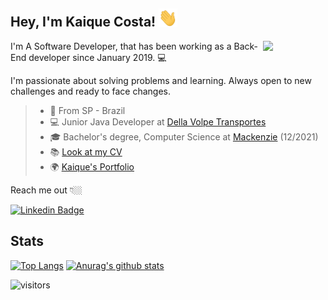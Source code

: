 

<!--
**KaiqueJuvencio/KaiqueJuvencio** is a ✨ _special_ ✨ repository because its `README.md` (this file) appears on your GitHub profile.

Here are some ideas to get you started:

- 🔭 I’m currently working on ...
- 🌱 I’m currently learning ...
- 👯 I’m looking to collaborate on ...
- 🤔 I’m looking for help with ...
- 💬 Ask me about ...
- 📫 How to reach me: ...
- 😄 Pronouns: ...
- ⚡ Fun fact: ...
-->

<h2> Hey, I'm Kaique Costa! <img src="https://raw.githubusercontent.com/ABSphreak/ABSphreak/master/gifs/Hi.gif" width="30px"> </h2>
<img align='right' src='https://user-images.githubusercontent.com/5713670/87202985-820dcb80-c2b6-11ea-9f56-7ec461c497c3.gif' width='100"'>

<!-- ![](cubo.gif) -->

I'm A Software Developer, that has been working as a Back-End developer since January 2019.  💻

I'm passionate about solving problems and learning. Always open to new challenges and ready to face changes.

> - 📍 From SP - Brazil
> - 💻 Junior Java Developer at [Della Volpe Transportes](https://dellavolpe.com.br/)
> - :mortar_board: Bachelor's degree, Computer Science at [Mackenzie](https://www.mackenzie.br/) (12/2021)
> - :books: [Look at my CV](http://kaiquecosta.com/cv/KaiqueCV.pdf)
> - 🌍 [Kaique's Portfolio](http://www.kaiquecosta.com)


Reach me out 👇🏼

[![Linkedin Badge](https://img.shields.io/badge/-LinkedIn-blue?style=flat-square&logo=Linkedin&logoColor=white&link=https://www.linkedin.com/in/kaiquejuvencio/)](https://www.linkedin.com/in/kaiquejuvencio/)

<h2>Stats</h2>

[![Top Langs](https://github-readme-stats.vercel.app/api/top-langs/?username=KaiqueJuvencio&exclude_repo=portfolio-tcb,KaiqueJuvencio.github.io&show_icons=true&hide=html,teX&theme=dracula)](https://github.com/anuraghazra/github-readme-stats) [![Anurag's github stats](https://github-readme-stats.vercel.app/api?username=KaiqueJuvencio&show_icons=true&theme=dracula)](https://github.com/anuraghazra/github-readme-stats) 

![visitors](https://visitor-badge.laobi.icu/badge?page_id=KaiqueJuvencio.KaiqueJuvencio)
